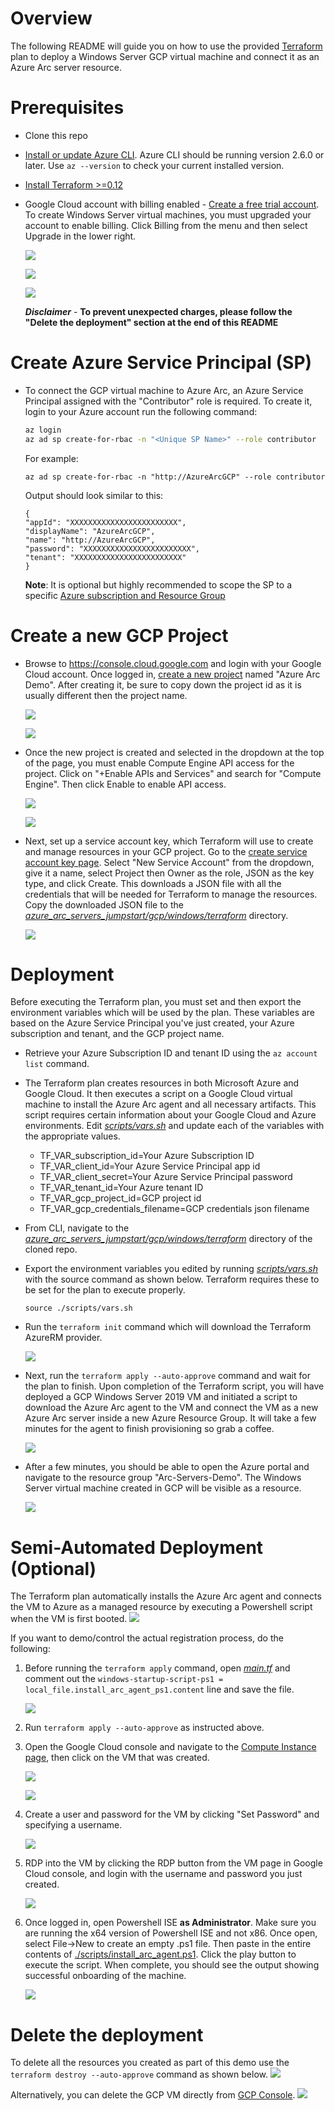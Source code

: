 # Overview

The following README will guide you on how to use the provided [Terraform](https://www.terraform.io/) plan to deploy a Windows Server GCP virtual machine and connect it as an Azure Arc server resource.

# Prerequisites

* Clone this repo

* [Install or update Azure CLI](https://docs.microsoft.com/en-us/cli/azure/install-azure-cli?view=azure-cli-latest). Azure CLI should be running version 2.6.0 or later. Use ```az --version``` to check your current installed version.

* [Install Terraform >=0.12](https://learn.hashicorp.com/terraform/getting-started/install.html)

* Google Cloud account with billing enabled - [Create a free trial account](https://cloud.google.com/free). To create Windows Server virtual machines, you must upgraded your account to enable billing. Click Billing from the menu and then select Upgrade in the lower right.

    ![](../img/gcp_windows/29.png)

    ![](../img/gcp_windows/30.png)

    ![](../img/gcp_windows/32.png)

    ***Disclaimer*** - **To prevent unexpected charges, please follow the "Delete the deployment" section at the end of this README**

# Create Azure Service Principal (SP)   

* To connect the GCP virtual machine to Azure Arc, an Azure Service Principal assigned with the "Contributor" role is required. To create it, login to your Azure account run the following command:

    ```bash
    az login
    az ad sp create-for-rbac -n "<Unique SP Name>" --role contributor
    ```

    For example:

    ```az ad sp create-for-rbac -n "http://AzureArcGCP" --role contributor```

    Output should look similar to this:

    ```
    {
    "appId": "XXXXXXXXXXXXXXXXXXXXXXXX",
    "displayName": "AzureArcGCP",
    "name": "http://AzureArcGCP",
    "password": "XXXXXXXXXXXXXXXXXXXXXXXX",
    "tenant": "XXXXXXXXXXXXXXXXXXXXXXXX"
    }
    ```

    **Note**: It is optional but highly recommended to scope the SP to a specific [Azure subscription and Resource Group](https://docs.microsoft.com/en-us/cli/azure/ad/sp?view=azure-cli-latest)

# Create a new GCP Project

* Browse to https://console.cloud.google.com and login with your Google Cloud account. Once logged in, [create a new project](https://cloud.google.com/resource-manager/docs/creating-managing-projects) named "Azure Arc Demo". After creating it, be sure to copy down the project id as it is usually different then the project name.

    ![](../img/gcp_windows/01.png)

    ![](../img/gcp_windows/02.png)

* Once the new project is created and selected in the dropdown at the top of the page, you must enable Compute Engine API access for the project. Click on "+Enable APIs and Services" and search for "Compute Engine". Then click Enable to enable API access.

    ![](../img/gcp_windows/03.png)

    ![](../img/gcp_windows/04.png)

* Next, set up a service account key, which Terraform will use to create and manage resources in your GCP project. Go to the [create service account key page](https://console.cloud.google.com/apis/credentials/serviceaccountkey). Select "New Service Account" from the dropdown, give it a name, select Project then Owner as the role, JSON as the key type, and click Create. This downloads a JSON file with all the credentials that will be needed for Terraform to manage the resources. Copy the downloaded JSON file to the [*azure_arc_servers_jumpstart/gcp/windows/terraform*](../gcp/windows/terraform/) directory.

    ![](../img/gcp_windows/05.png)

# Deployment

Before executing the Terraform plan, you must set and then export the environment variables which will be used by the plan. These variables are based on the Azure Service Principal you've just created, your Azure subscription and tenant, and the GCP project name.

* Retrieve your Azure Subscription ID and tenant ID using the ```az account list``` command.

* The Terraform plan creates resources in both Microsoft Azure and Google Cloud. It then executes a script on a Google Cloud virtual machine to install the Azure Arc agent and all necessary artifacts. This script requires certain information about your Google Cloud and Azure environments. Edit [*scripts/vars.sh*](../gcp/windows/terraform/scripts/vars.sh) and update each of the variables with the appropriate values.
    
    * TF_VAR_subscription_id=Your Azure Subscription ID
    * TF_VAR_client_id=Your Azure Service Principal app id
    * TF_VAR_client_secret=Your Azure Service Principal password
    * TF_VAR_tenant_id=Your Azure tenant ID
    * TF_VAR_gcp_project_id=GCP project id
    * TF_VAR_gcp_credentials_filename=GCP credentials json filename

* From CLI, navigate to the [*azure_arc_servers_jumpstart/gcp/windows/terraform*](../gcp/windows/terraform) directory of the cloned repo.

* Export the environment variables you edited by running [*scripts/vars.sh*](../gcp/windows/terraform/scripts/vars.sh) with the source command as shown below. Terraform requires these to be set for the plan to execute properly.

    ```source ./scripts/vars.sh```

* Run the ```terraform init``` command which will download the Terraform AzureRM provider.

    ![](../img/gcp_windows/08.png)

* Next, run the ```terraform apply --auto-approve``` command and wait for the plan to finish. Upon completion of the Terraform script, you will have deployed a GCP Windows Server 2019 VM and initiated a script to download the Azure Arc agent to the VM and connect the VM as a new Azure Arc server inside a new Azure Resource Group. It will take a few minutes for the agent to finish provisioning so grab a coffee.

    ![](../img/gcp_windows/09.png)

* After a few minutes, you should be able to open the Azure portal and navigate to the resource group "Arc-Servers-Demo". The Windows Server virtual machine created in GCP will be visible as a resource.

    ![](../img/gcp_windows/10.png)

# Semi-Automated Deployment (Optional)

The Terraform plan automatically installs the Azure Arc agent and connects the VM to Azure as a managed resource by executing a Powershell script when the VM is first booted.
    ![](../img/gcp_windows/12.png)

If you want to demo/control the actual registration process, do the following: 

1. Before running the ```terraform apply``` command, open [*main.tf*](../gcp/windows/terraform/main.tf) and comment out the ```windows-startup-script-ps1 = local_file.install_arc_agent_ps1.content``` line and save the file.

    ![](../img/gcp_windows/13.png)

2. Run ```terraform apply --auto-approve``` as instructed above.

3. Open the Google Cloud console and navigate to the [Compute Instance page](https://console.cloud.google.com/compute/instances), then click on the VM that was created. 

    ![](../img/gcp_windows/14.png)

    ![](../img/gcp_windows/15.png)

4. Create a user and password for the VM by clicking "Set Password" and specifying a username.

    ![](../img/gcp_windows/17.png)

5. RDP into the VM by clicking the RDP button from the VM page in Google Cloud console, and login with the username and password you just created.

    ![](../img/gcp_windows/18.png)

6. Once logged in, open Powershell ISE **as Administrator**. Make sure you are running the x64 version of Powershell ISE and not x86. Once open, select File->New to create an empty .ps1 file. Then paste in the entire contents of [./scripts/install_arc_agent.ps1](./scripts/install_arc_agent.ps1). Click the play button to execute the script. When complete, you should see the output showing successful onboarding of the machine.

    ![](../img/gcp_windows/19.png)

# Delete the deployment

To delete all the resources you created as part of this demo use the ```terraform destroy --auto-approve``` command as shown below.
    ![](../img/gcp_windows/11.png)

Alternatively, you can delete the GCP VM directly from [GCP Console](https://console.cloud.google.com/compute/instances). 
    ![](../img/gcp_windows/16.png)
